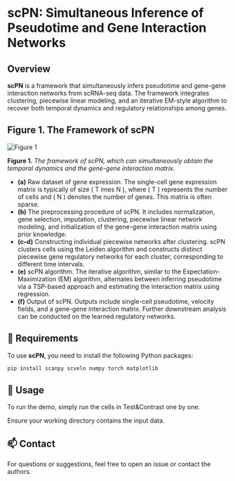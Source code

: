 # scPN: Simultaneous Inference of Pseudotime and Gene Interaction Networks

## Overview

**scPN** is a framework that simultaneously infers pseudotime and gene-gene interaction networks from scRNA-seq data. The framework integrates clustering, piecewise linear modeling, and an iterative EM-style algorithm to recover both temporal dynamics and regulatory relationships among genes.

## Figure 1. The Framework of scPN

![Figure 1](master/pipline_revised.png)

**Figure 1.** *The framework of scPN, which can simultaneously obtain the temporal dynamics and the gene-gene interaction matrix.*

- **(a)** Raw dataset of gene expression. The single-cell gene expression matrix is typically of size \( T 	imes N \), where \( T \) represents the number of cells and \( N \) denotes the number of genes. This matrix is often sparse.
- **(b)** The preprocessing procedure of scPN. It includes normalization, gene selection, imputation, clustering, piecewise linear network modeling, and initialization of the gene-gene interaction matrix using prior knowledge.
- **(c–d)** Constructing individual piecewise networks after clustering. scPN clusters cells using the Leiden algorithm and constructs distinct piecewise gene regulatory networks for each cluster, corresponding to different time intervals.
- **(e)** scPN algorithm. The iterative algorithm, similar to the Expectation-Maximization (EM) algorithm, alternates between inferring pseudotime via a TSP-based approach and estimating the interaction matrix using regression.
- **(f)** Output of scPN. Outputs include single-cell pseudotime, velocity fields, and a gene-gene interaction matrix. Further downstream analysis can be conducted on the learned regulatory networks.

## 🔧 Requirements

To use **scPN**, you need to install the following Python packages:

```bash
pip install scanpy scvelo numpy torch matplotlib
```

## 🚀 Usage

To run the demo, simply run the cells in Test&Contrast one by one.

Ensure your working directory contains the input data.

## 📫 Contact

For questions or suggestions, feel free to open an issue or contact the authors.
